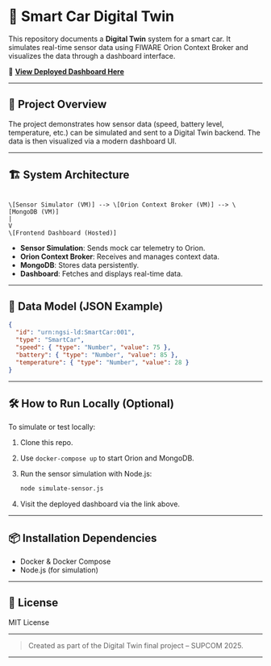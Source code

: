 
# 🚗 Smart Car Digital Twin

This repository documents a **Digital Twin** system for a smart car. It simulates real-time sensor data using FIWARE Orion Context Broker and visualizes the data through a dashboard interface.

🔗 **[View Deployed Dashboard Here]([http://YOUR-DASHBOARD-LINK-HERE](https://amine-smart-car-twin.netlify.app/))**


---

## 📖 Project Overview

The project demonstrates how sensor data (speed, battery level, temperature, etc.) can be simulated and sent to a Digital Twin backend. The data is then visualized via a modern dashboard UI.

---

## 🏗️ System Architecture

```

\[Sensor Simulator (VM)] --> \[Orion Context Broker (VM)] --> \[MongoDB (VM)]
|
V
\[Frontend Dashboard (Hosted)]

````

- **Sensor Simulation**: Sends mock car telemetry to Orion.
- **Orion Context Broker**: Receives and manages context data.
- **MongoDB**: Stores data persistently.
- **Dashboard**: Fetches and displays real-time data.

---

## 🧾 Data Model (JSON Example)

```json
{
  "id": "urn:ngsi-ld:SmartCar:001",
  "type": "SmartCar",
  "speed": { "type": "Number", "value": 75 },
  "battery": { "type": "Number", "value": 85 },
  "temperature": { "type": "Number", "value": 28 }
}
````

---

## 🛠️ How to Run Locally (Optional)

To simulate or test locally:

1. Clone this repo.
2. Use `docker-compose up` to start Orion and MongoDB.
3. Run the sensor simulation with Node.js:

   ```bash
   node simulate-sensor.js
   ```
4. Visit the deployed dashboard via the link above.

---

## 📦 Installation Dependencies

* Docker & Docker Compose
* Node.js (for simulation)

---

## 📜 License

MIT License

---

> Created as part of the Digital Twin final project – SUPCOM 2025.



---

